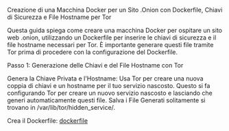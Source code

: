 Creazione di una Macchina Docker per un Sito .Onion con Dockerfile, Chiavi di Sicurezza e File Hostname per Tor

Questa guida spiega come creare una macchina Docker per ospitare un sito web .onion, utilizzando un Dockerfile per inserire le chiavi di sicurezza e il file hostname necessari per Tor. È importante generare questi file tramite Tor prima di procedere con la configurazione del Dockerfile.

Passo 1: Generazione delle Chiavi e del File Hostname con Tor

Genera la Chiave Privata e l'Hostname: Usa Tor per creare una nuova coppia di chiavi e un hostname per il tuo servizio nascosto. Questo si fa configurando Tor per creare un nuovo servizio nascosto e lasciando che generi automaticamente questi file. Salva i File Generati solitamente si trovano in /var/lib/tor/hidden_service/.

Crea il Dockerfile: [dockerfile](webserver-tor-lighttpd/dockerfile)
